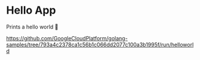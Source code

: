 # Hello App

Prints a hello world 👋

https://github.com/GoogleCloudPlatform/golang-samples/tree/793a4c2378ca1c56b1c066dd2077c100a3b1995f/run/helloworld
